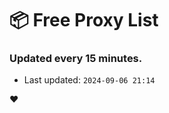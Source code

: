 # :package: Free Proxy List
### Updated every 15 minutes.

- Last updated: `2024-09-06 21:14`

:heart:
